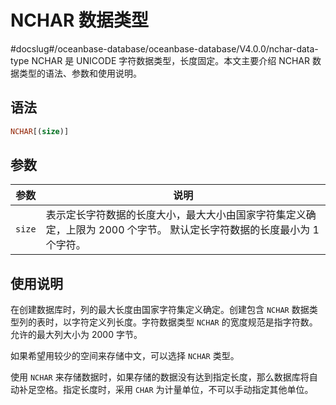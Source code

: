 NCHAR 数据类型 
===============================
#docslug#/oceanbase-database/oceanbase-database/V4.0.0/nchar-data-type
NCHAR 是 UNICODE 字符数据类型，长度固定。本文主要介绍 NCHAR 数据类型的语法、参数和使用说明。

语法 
--------------

```sql
NCHAR[(size)]
```



参数 
--------------



|   参数   |                                        说明                                        |
|--------|----------------------------------------------------------------------------------|
| `size` | 表示定长字符数据的长度大小，最大大小由国家字符集定义确定，上限为 2000 个字节。 默认定长字符数据的长度最小为 1 个字符。 |



使用说明 
-------------------------

在创建数据库时，列的最大长度由国家字符集定义确定。创建包含 `NCHAR` 数据类型列的表时，以字符定义列长度。字符数据类型 `NCHAR` 的宽度规范是指字符数。允许的最大列大小为 2000 字节。

如果希望用较少的空间来存储中文，可以选择 `NCHAR` 类型。

使用 `NCHAR` 来存储数据时，如果存储的数据没有达到指定长度，那么数据库将自动补足空格。指定长度时，采用 `CHAR` 为计量单位，不可以手动指定其他单位。
